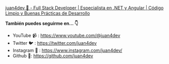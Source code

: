 [juan4dev 🥑 - Full Stack Developer | Especialista en .NET y Angular | Código Limpio y Buenas Prácticas de Desarrollo ](https://juan4.dev/)

**También puedes seguirme en... 👇**

* YouTube 📹 : https://www.youtube.com/@juan4dev
* Twitter 🐦 : https://twitter.com/juan4dev
* Instagram 📸 : https://www.instagram.com/juan4dev/
* Github 🐙: https://github.com/juan4dev


